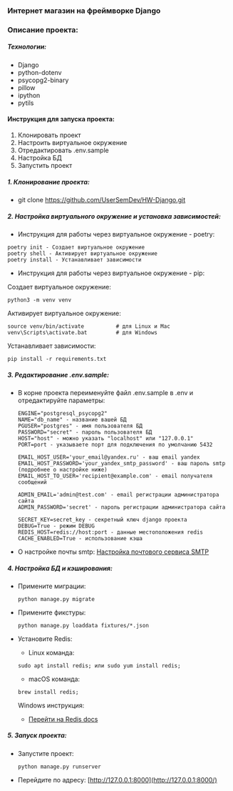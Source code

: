 ### Интернет магазин на фреймворке Django

### Описание проекта:


##### Технологии:
- Django
- python-dotenv
- psycopg2-binary
- pillow
- ipython
- pytils


#### Инструкция для запуска проекта:
1. Клонировать проект
2. Настроить виртуальное окружение
3. Отредактировать .env.sample
4. Настройка БД
5. Запустить проект


##### 1. Клонирование проекта:
- git clone https://github.com/UserSemDev/HW-Django.git

##### 2. Настройка виртуального окружение и установка зависимостей:

- Инструкция для работы через виртуальное окружение - poetry: 
```text
poetry init - Создает виртуальное окружение
poetry shell - Активирует виртуальное окружение
poetry install - Устанавливает зависимости
```

- Инструкция для работы через виртуальное окружение - pip:

Создает виртуальное окружение:
```text
python3 -m venv venv
```

Активирует виртуальное окружение:
```text
source venv/bin/activate          # для Linux и Mac
venv\Scripts\activate.bat         # для Windows
```

Устанавливает зависимости:
```
pip install -r requirements.txt
```


##### 3. Редактирование .env.sample:

- В корне проекта переименуйте файл .env.sample в .env и отредактируйте параметры:
    ```text
    ENGINE="postgresql_psycopg2"
    NAME="db_name" - название вашей БД
    PGUSER="postgres" - имя пользователя БД
    PASSWORD="secret" - пароль пользователя БД
    HOST="host" - можно указать "localhost" или "127.0.0.1"
    PORT=port - указываете порт для подключения по умолчанию 5432

    EMAIL_HOST_USER='your_email@yandex.ru' - ваш email yandex
    EMAIL_HOST_PASSWORD='your_yandex_smtp_password' - ваш пароль smtp (подробнее о настройке ниже)
    EMAIL_HOST_TO_USER='recipient@example.com' - email получателя сообщений
  
    ADMIN_EMAIL='admin@test.com' - email регистрации администратора сайта
    ADMIN_PASSWORD='secret' - пароль регистрации администратора сайта
  
    SECRET_KEY=secret_key - секретный ключ django проекта
    DEBUG=True - режим DEBUG
    REDIS_HOST=redis://host:port - данные местоположения redis
    CACHE_ENABLED=True - использование кэша
    ```
- О настройке почты smtp: 
[Настройка почтового сервиса SMTP ](https://proghunter.ru/articles/setting-up-the-smtp-mail-service-for-yandex-in-django)


##### 4. Настройка БД и кэширования:

- Примените миграции:
  ```text
  python manage.py migrate
  ```
  
- Примените фикстуры:
  ```text
  python manage.py loaddata fixtures/*.json
  ```
  
- Установите Redis:

  - Linux команда:
   ```text
   sudo apt install redis; или sudo yum install redis;
   ```

  - macOS команда:
   ```text
   brew install redis;
   ```

  Windows инструкция:
  - [Перейти на Redis docs](https://redis.io/docs/install/install-redis/install-redis-on-windows/)
    
##### 5. Запуск проекта:

- Запустите проект:

  ```text
  python manage.py runserver
  ```
- Перейдите по адресу:
  [http://127.0.0.1:8000](http://127.0.0.1:8000/)

  